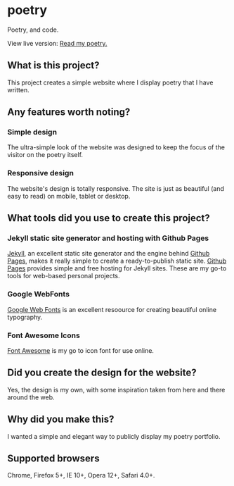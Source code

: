 poetry
======

Poetry, and code.

View live version: [Read my poetry.](http://sarahquigley.github.io/poetry/)

## What is this project?

This project creates a simple website where I display poetry that I have written.

## Any features worth noting?

### Simple design

The ultra-simple look of the website was designed to keep the focus of the visitor on the poetry itself.

### Responsive design

The website's design is totally responsive. The site is just as beautiful (and easy to read) on mobile, tablet or desktop.

## What tools did you use to create this project? 

### Jekyll static site generator and hosting with Github Pages

[Jekyll](http://jekyllrb.com/), an excellent static site generator and the engine behind [Github Pages](https://pages.github.com/), makes it really simple to create a ready-to-publish static site. [Github Pages](https://pages.github.com/) provides simple and free hosting for Jekyll sites. These are my go-to tools for web-based personal projects.

### Google WebFonts

[Google Web Fonts](https://www.google.com/fonts) is an excellent resoource for creating beautiful online typography.

### Font Awesome Icons

[Font Awesome](http://fortawesome.github.io/Font-Awesome/) is my go to icon font for use online.

## Did you create the design for the website?

Yes, the design is my own, with some inspiration taken from here and there around the web.

## Why did you make this?

I wanted a simple and elegant way to publicly display my poetry portfolio.

## Supported browsers 

Chrome, Firefox 5+, IE 10+, Opera 12+, Safari 4.0+.

